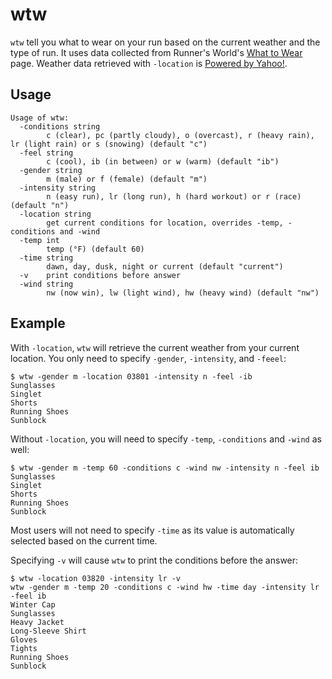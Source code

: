 wtw
===

`wtw` tell you what to wear on your run based on the current weather
and the type of run.  It uses data collected from Runner's
World's [What to Wear](http://www.runnersworld.com/what-to-wear) page.
Weather data retrieved with `-location`
is [Powered by Yahoo!](https://www.yahoo.com/?ilc=401).

## Usage

```
Usage of wtw:
  -conditions string
    	c (clear), pc (partly cloudy), o (overcast), r (heavy rain), lr (light rain) or s (snowing) (default "c")
  -feel string
    	c (cool), ib (in between) or w (warm) (default "ib")
  -gender string
    	m (male) or f (female) (default "m")
  -intensity string
    	n (easy run), lr (long run), h (hard workout) or r (race) (default "n")
  -location string
    	get current conditions for location, overrides -temp, -conditions and -wind
  -temp int
    	temp (°F) (default 60)
  -time string
    	dawn, day, dusk, night or current (default "current")
  -v	print conditions before answer
  -wind string
    	nw (now win), lw (light wind), hw (heavy wind) (default "nw")
```

## Example

With `-location`, `wtw` will retrieve the current weather from your
current location.  You only need to specify `-gender`, `-intensity`,
and `-feeel`:

```
$ wtw -gender m -location 03801 -intensity n -feel -ib
Sunglasses
Singlet
Shorts
Running Shoes
Sunblock
```

Without `-location`, you will need to specify `-temp`, `-conditions`
and `-wind` as well:

```
$ wtw -gender m -temp 60 -conditions c -wind nw -intensity n -feel ib
Sunglasses
Singlet
Shorts
Running Shoes
Sunblock
```

Most users will not need to specify `-time` as its value is
automatically selected based on the current time.

Specifying `-v` will cause `wtw` to print the conditions before the
answer:

```
$ wtw -location 03820 -intensity lr -v
wtw -gender m -temp 20 -conditions c -wind hw -time day -intensity lr -feel ib
Winter Cap
Sunglasses
Heavy Jacket
Long-Sleeve Shirt
Gloves
Tights
Running Shoes
Sunblock
```

